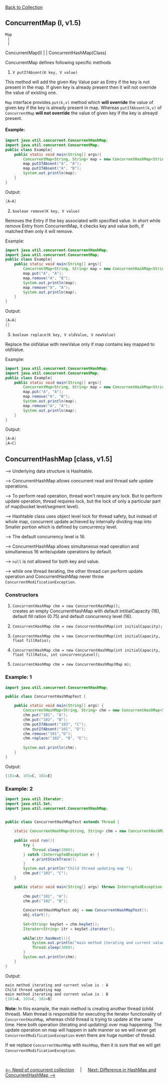 [Back to Collection](../README.md)

## ConcurrentMap (I, v1.5)

	Map
	 |
	 |
ConcurrentMap(I)
	 |
	 |
ConcurrentHashMap(Class)

ConcurrentMap defines following specific methods 

 1. `V putIfAbsent(K key, V value)`

This method will add the given Key Value pair as Entry if the key is not present in the map. If given key is already present then it will not override the value of existing one.

`Map` interface provides `put(k,v)` method which **will override** the value of given key if the key is already present in map.
Whereas `putIfAbsent(k,v)` of `ConcurrentMap` **will not override** the value of given key if the key is alreayd present.

#### Example:

```java
import java.util.concurrent.ConcurrentHashMap;
import java.util.concurrent.ConcurrentMap;
public class Example{
	public static void main(String[] args){
		ConcurrentMap<String, String> map = new ConcurrentHashMap<String, String>();
        map.putIfAbsent("A", "A");
        map.putIfAbsent("A", "B");
        System.out.println(map);
	}
}
```

Output:

```java
{A=A}
```

2. `boolean remove(K key, V value)` <br>

Removes the Entry if the key associated with specified value. In short while remove Entry from ConcurrentMap, it checks key and value both, if matched then only it will remove.

Example:

```java
import java.util.concurrent.ConcurrentHashMap;
import java.util.concurrent.ConcurrentMap;
public class Example{
	public static void main(String[] args){
		ConcurrentMap<String, String> map = new ConcurrentHashMap<String, String>();
        map.put("A", "A");
        map.remove("A", "B");
        System.out.println(map);
        map.remove("A", "A");
        System.out.println(map);
	}
}
```

Output:

```java
{A=A}
{}
```

3. `boolean replace(K key, V oldValue, V newValue)`

Replace the oldValue with newValue only if map contains key mapped to oldValue.

Example:

```java
import java.util.concurrent.ConcurrentHashMap;
import java.util.concurrent.ConcurrentMap;
public class Example{
	public static void main(String[] args){
		ConcurrentMap<String, String> map = new ConcurrentHashMap<String, String>();
        map.put("A", "A");
        map.remove("A", "B");
        System.out.println(map);
        map.remove("A", "A");
        System.out.println(map);
	}
}
```

Output:

```java
{A=A}
{A=C}
```

## ConcurrentHashMap [class, v1.5]

--> Underlying data structure is Hashtable.

--> ConcurrentHashMap allows concurrent read and thread safe update operations. 

--> To perform read operation, thread won't require any lock. But to perform update operation, thread requires lock, but the lock of only a particular part of map(bucket level/segment level).

--> Hashtable class uses object level lock for thread safety, but instead of whole map, concurrent update achieved by internally dividing map into Smaller portion which is defined by concurrency level.

--> The default concurrency level is 16.

--> ConcurrentHashMap allows simultaneous read operation and simultaneous 16 write/update operations by default.

--> `null` is not allowed for both key and value.

--> while one thread iterating, the other thread can perform update operation and ConcurrentHashMap never throw `ConcurrentModificationException`.

### Constructors

1. `ConcurrentHashMap chm = new ConcurrentHashMap();` <br>
creates an empty ConcurrentHashMap with default intitialCapacity (16), default fill ration (0.75) and default concurrency level (16).

2. `ConcurrentHashMap chm = new ConcurrentHashMap(int initialCapacity);`

3. `ConcurrentHashMap chm = new ConcurrentHashMap(int initialCapacity, float fillRatio);`

4. `ConcurrentHashMap chm = new ConcurrentHashMap(int initialCapacity, float fillRatio, int concurrencyLevel);`

5. `ConcurrentHashMap chm = new ConcurrentHashMap(Map m);`

### Example: 1

```java
import java.util.concurrent.ConcurrentHashMap;

public class ConcurrentHashMapTest {

    public static void main(String[] args) {
        ConcurrentHashMap<String, String> chm = new ConcurrentHashMap<String, String>();
        chm.put("101", "A");
        chm.put("102", "B");
        chm.putIfAbsent("103", "C");
        chm.putIfAbsent("101", "D");
        chm.remove("101","D");
        chm.replace("102", "B", "E");
        
        System.out.println(chm);
    }
}
```

Output:

```java
{101=A, 103=C, 102=E}
```

### Example: 2

```java
import java.util.Iterator;
import java.util.Set;
import java.util.concurrent.ConcurrentHashMap;


public class ConcurrentHashMapTest extends Thread {
    
    static ConcurrentHashMap<String, String> chm = new ConcurrentHashMap<String, String>(); 
    
    public void run(){
        try {
            Thread.sleep(2000);
        } catch (InterruptedException e) {
            e.printStackTrace();
        }
        System.out.println("Child thread updating map ");
        chm.put("103", "C");
    }

    public static void main(String[] args) throws InterruptedException {
        
        chm.put("101", "A");
        chm.put("102", "B");
        
        ConcurrentHashMapTest obj = new ConcurrentHashMapTest();
        obj.start();
        
        Set<String> keySet = chm.keySet();
        Iterator<String> itr = keySet.iterator();
        
        while(itr.hasNext()){
            System.out.println("main method iterating and current value is : "+chm.get(itr.next()));
            Thread.sleep(3000);
        }
        System.out.println(chm);
    }
}
```

Output:

```java
main method iterating and current value is : A
Child thread updating map 
main method iterating and current value is : B
{101=A, 103=C, 102=B}
```

**Note:** In this example, the main method is creating another thread (child thread). Main thread is responsible for executing the iterator functionality of `ConcurrentHashMap`, whereas child thread is trying to update at the same time. Here both operation (iterating and updating) over map happening. The update operation on map will happen in safe manner so we will never get `ConcurrentModificationException` even there are huge number of thread.

If we replace `ConcurrentHashMap` with `HashMap`, then it is sure that we will get `ConcurrentModificationException`.


<Br>

[<-- Need of concurrent collection](../6_concurrent_collection/need_of_concurrent_collection.md) &nbsp;&nbsp;&nbsp;&nbsp;|&nbsp;&nbsp;&nbsp;&nbsp; [Next: Difference in HashMap and ConcurrentHashMap -->](../6_concurrent_collection/dif_hashmap_and_concurrent_hashmap.md)

<br>

